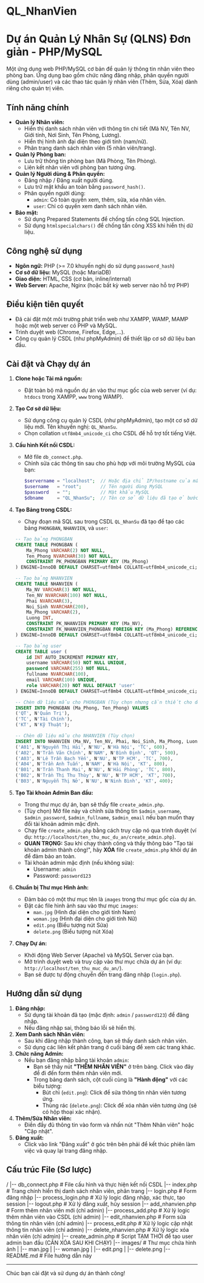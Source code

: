 # QL_NhanVien

# Dự án Quản Lý Nhân Sự (QLNS) Đơn giản - PHP/MySQL

Một ứng dụng web PHP/MySQL cơ bản để quản lý thông tin nhân viên theo phòng ban. Ứng dụng bao gồm chức năng đăng nhập, phân quyền người dùng (admin/user) và các thao tác quản lý nhân viên (Thêm, Sửa, Xóa) dành riêng cho quản trị viên.

## Tính năng chính

* **Quản lý Nhân viên:**
    * Hiển thị danh sách nhân viên với thông tin chi tiết (Mã NV, Tên NV, Giới tính, Nơi Sinh, Tên Phòng, Lương).
    * Hiển thị hình ảnh đại diện theo giới tính (nam/nữ).
    * Phân trang danh sách nhân viên (5 nhân viên/trang).
* **Quản lý Phòng ban:**
    * Lưu trữ thông tin phòng ban (Mã Phòng, Tên Phòng).
    * Liên kết nhân viên với phòng ban tương ứng.
* **Quản lý Người dùng & Phân quyền:**
    * Đăng nhập / Đăng xuất người dùng.
    * Lưu trữ mật khẩu an toàn bằng `password_hash()`.
    * Phân quyền người dùng:
        * `admin`: Có toàn quyền xem, thêm, sửa, xóa nhân viên.
        * `user`: Chỉ có quyền xem danh sách nhân viên.
* **Bảo mật:**
    * Sử dụng Prepared Statements để chống tấn công SQL Injection.
    * Sử dụng `htmlspecialchars()` để chống tấn công XSS khi hiển thị dữ liệu.

## Công nghệ sử dụng

* **Ngôn ngữ:** PHP (>= 7.0 khuyến nghị do sử dụng `password_hash`)
* **Cơ sở dữ liệu:** MySQL (hoặc MariaDB)
* **Giao diện:** HTML, CSS (cơ bản, inline/internal)
* **Web Server:** Apache, Nginx (hoặc bất kỳ web server nào hỗ trợ PHP)

## Điều kiện tiên quyết

* Đã cài đặt một môi trường phát triển web như XAMPP, WAMP, MAMP hoặc một web server có PHP và MySQL.
* Trình duyệt web (Chrome, Firefox, Edge,...).
* Công cụ quản lý CSDL (như phpMyAdmin) để thiết lập cơ sở dữ liệu ban đầu.

## Cài đặt và Chạy dự án

1.  **Clone hoặc Tải mã nguồn:**
    * Đặt toàn bộ mã nguồn dự án vào thư mục gốc của web server (ví dụ: `htdocs` trong XAMPP, `www` trong WAMP).

2.  **Tạo Cơ sở dữ liệu:**
    * Sử dụng công cụ quản lý CSDL (như phpMyAdmin), tạo một cơ sở dữ liệu mới. Tên khuyến nghị: `QL_NhanSu`.
    * Chọn collation `utf8mb4_unicode_ci` cho CSDL để hỗ trợ tốt tiếng Việt.

3.  **Cấu hình Kết nối CSDL:**
    * Mở file `db_connect.php`.
    * Chỉnh sửa các thông tin sau cho phù hợp với môi trường MySQL của bạn:
        ```php
        $servername = "localhost";  // Hoặc địa chỉ IP/hostname của máy chủ MySQL
        $username   = "root";       // Tên người dùng MySQL
        $password   = "";           // Mật khẩu MySQL
        $dbname     = "QL_NhanSu";  // Tên cơ sở dữ liệu đã tạo ở bước 2
        ```

4.  **Tạo Bảng trong CSDL:**
    * Chạy đoạn mã SQL sau trong CSDL `QL_NhanSu` đã tạo để tạo các bảng `PHONGBAN`, `NHANVIEN`, và `user`:

    ```sql
    -- Tạo bảng PHONGBAN
    CREATE TABLE PHONGBAN (
        Ma_Phong VARCHAR(2) NOT NULL,
        Ten_Phong NVARCHAR(30) NOT NULL,
        CONSTRAINT PK_PHONGBAN PRIMARY KEY (Ma_Phong)
    ) ENGINE=InnoDB DEFAULT CHARSET=utf8mb4 COLLATE=utf8mb4_unicode_ci;

    -- Tạo bảng NHANVIEN
    CREATE TABLE NHANVIEN (
        Ma_NV VARCHAR(3) NOT NULL,
        Ten_NV NVARCHAR(100) NOT NULL,
        Phai NVARCHAR(3),
        Noi_Sinh NVARCHAR(200),
        Ma_Phong VARCHAR(2),
        Luong INT,
        CONSTRAINT PK_NHANVIEN PRIMARY KEY (Ma_NV),
        CONSTRAINT FK_NHANVIEN_PHONGBAN FOREIGN KEY (Ma_Phong) REFERENCES PHONGBAN(Ma_Phong)
    ) ENGINE=InnoDB DEFAULT CHARSET=utf8mb4 COLLATE=utf8mb4_unicode_ci;

    -- Tạo bảng user
    CREATE TABLE user (
        id INT AUTO_INCREMENT PRIMARY KEY,
        username VARCHAR(50) NOT NULL UNIQUE,
        password VARCHAR(255) NOT NULL,
        fullname NVARCHAR(100),
        email VARCHAR(100) UNIQUE,
        role VARCHAR(20) NOT NULL DEFAULT 'user'
    ) ENGINE=InnoDB DEFAULT CHARSET=utf8mb4 COLLATE=utf8mb4_unicode_ci;

    -- Chèn dữ liệu mẫu cho PHONGBAN (Tùy chọn nhưng cần thiết cho dữ liệu nhân viên mẫu)
    INSERT INTO PHONGBAN (Ma_Phong, Ten_Phong) VALUES
    ('QT', N'Quản Trị'),
    ('TC', N'Tài Chính'),
    ('KT', N'Kỹ Thuật');

    -- Chèn dữ liệu mẫu cho NHANVIEN (Tùy chọn)
    INSERT INTO NHANVIEN (Ma_NV, Ten_NV, Phai, Noi_Sinh, Ma_Phong, Luong) VALUES
    ('A01', N'Nguyễn Thị Hải', N'NU', N'Hà Nội', 'TC', 600),
    ('A02', N'Trần Văn Chính', N'NAM', N'Bình Định', 'QT', 500),
    ('A03', N'Lê Trần Bạch Yến', N'NU', N'TP HCM', 'TC', 700),
    ('A04', N'Trần Anh Tuấn', N'NAM', N'Hà Nội', 'KT', 800),
    ('B01', N'Trần Thanh Mai', N'NU', N'Hải Phòng', 'TC', 800),
    ('B02', N'Trần Thị Thu Thùy', N'NU', N'TP HCM', 'KT', 700),
    ('B03', N'Nguyễn Thị Nở', N'NU', N'Ninh Bình', 'KT', 400);
    ```

5.  **Tạo Tài khoản Admin Ban đầu:**
    * Trong thư mục dự án, bạn sẽ thấy file `create_admin.php`.
    * (Tùy chọn) Mở file này và chỉnh sửa thông tin `$admin_username`, `$admin_password`, `$admin_fullname`, `$admin_email` nếu bạn muốn thay đổi tài khoản admin mặc định.
    * Chạy file `create_admin.php` bằng cách truy cập nó qua trình duyệt (ví dụ: `http://localhost/ten_thu_muc_du_an/create_admin.php`).
    * **QUAN TRỌNG:** Sau khi chạy thành công và thấy thông báo "Tạo tài khoản admin thành công!", hãy **XÓA** file `create_admin.php` khỏi dự án để đảm bảo an toàn.
    * Tài khoản admin mặc định (nếu không sửa):
        * Username: `admin`
        * Password: `password123`

6.  **Chuẩn bị Thư mục Hình ảnh:**
    * Đảm bảo có một thư mục tên là `images` trong thư mục gốc của dự án.
    * Đặt các file hình ảnh sau vào thư mục `images`:
        * `man.jpg` (Hình đại diện cho giới tính Nam)
        * `woman.jpg` (Hình đại diện cho giới tính Nữ)
        * `edit.png` (Biểu tượng nút Sửa)
        * `delete.png` (Biểu tượng nút Xóa)

7.  **Chạy Dự án:**
    * Khởi động Web Server (Apache) và MySQL Server của bạn.
    * Mở trình duyệt web và truy cập vào thư mục chứa dự án (ví dụ: `http://localhost/ten_thu_muc_du_an/`).
    * Bạn sẽ được tự động chuyển đến trang đăng nhập (`login.php`).

## Hướng dẫn sử dụng

1.  **Đăng nhập:**
    * Sử dụng tài khoản đã tạo (mặc định: `admin` / `password123`) để đăng nhập.
    * Nếu đăng nhập sai, thông báo lỗi sẽ hiển thị.
2.  **Xem Danh sách Nhân viên:**
    * Sau khi đăng nhập thành công, bạn sẽ thấy danh sách nhân viên.
    * Sử dụng các liên kết phân trang ở cuối bảng để xem các trang khác.
3.  **Chức năng Admin:**
    * Nếu bạn đăng nhập bằng tài khoản `admin`:
        * Bạn sẽ thấy nút **"THÊM NHÂN VIÊN"** ở trên bảng. Click vào đây để đi đến form thêm nhân viên mới.
        * Trong bảng danh sách, cột cuối cùng là **"Hành động"** với các biểu tượng:
            * Bút chì (`edit.png`): Click để sửa thông tin nhân viên tương ứng.
            * Thùng rác (`delete.png`): Click để xóa nhân viên tương ứng (sẽ có hộp thoại xác nhận).
4.  **Thêm/Sửa Nhân viên:**
    * Điền đầy đủ thông tin vào form và nhấn nút "Thêm Nhân viên" hoặc "Cập nhật".
5.  **Đăng xuất:**
    * Click vào link "Đăng xuất" ở góc trên bên phải để kết thúc phiên làm việc và quay lại trang đăng nhập.

## Cấu trúc File (Sơ lược)

/
|-- db_connect.php           # File cấu hình và thực hiện kết nối CSDL
|-- index.php                # Trang chính hiển thị danh sách nhân viên, phân trang
|-- login.php                # Form đăng nhập
|-- process_login.php        # Xử lý logic đăng nhập, xác thực, tạo session
|-- logout.php               # Xử lý đăng xuất, hủy session
|-- add_nhanvien.php         # Form thêm nhân viên mới (chỉ admin)
|-- process_add.php          # Xử lý logic thêm nhân viên vào CSDL (chỉ admin)
|-- edit_nhanvien.php        # Form sửa thông tin nhân viên (chỉ admin)
|-- process_edit.php         # Xử lý logic cập nhật thông tin nhân viên (chỉ admin)
|-- delete_nhanvien.php      # Xử lý logic xóa nhân viên (chỉ admin)
|-- create_admin.php         # Script TẠM THỜI để tạo user admin ban đầu (CẦN XÓA SAU KHI CHẠY)
|-- images/                  # Thư mục chứa hình ảnh
|   |-- man.jpg
|   |-- woman.jpg
|   |-- edit.png
|   |-- delete.png
|-- README.md                # File hướng dẫn này

---
Chúc bạn cài đặt và sử dụng dự án thành công!